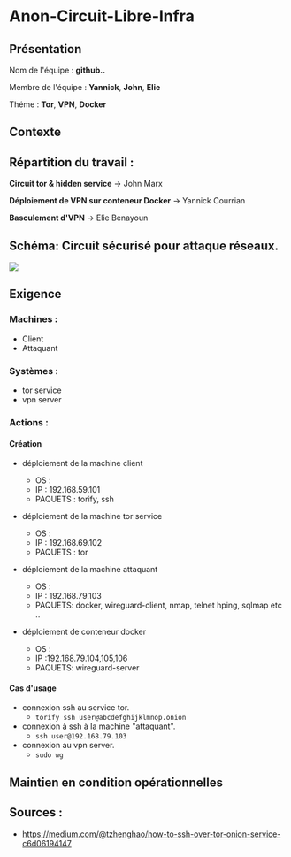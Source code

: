 # Anon-Circuit-Libre-Infra

## Présentation
Nom de l'équipe : **github..**

Membre de l'équipe : **Yannick**, **John**, **Elie**

Théme : **Tor**, **VPN**, **Docker** 

## Contexte

## Répartition du travail :

**Circuit tor & hidden service** -> John Marx

**Déploiement de VPN sur conteneur Docker** -> Yannick Courrian

**Basculement d'VPN** -> Elie Benayoun

## Schéma: Circuit sécurisé pour attaque réseaux.
![](https://i.imgur.com/0hEEMhP.png)

## Exigence   

### Machines :

- Client
- Attaquant

### Systèmes :

- tor service
- vpn server

### Actions :

#### Création
* déploiement de la machine client 
  * OS : 
  * IP : 192.168.59.101
  * PAQUETS : torify, ssh

* déploiement de la machine tor service 
  * OS : 
  * IP : 192.168.69.102 
  * PAQUETS : tor
 
* déploiement de la machine attaquant 
  * OS :
  * IP : 192.168.79.103
  * PAQUETS: docker, wireguard-client, nmap, telnet hping, sqlmap etc ..  

* déploiement de conteneur docker
  * OS :
  * IP :192.168.79.104,105,106
  * PAQUETS: wireguard-server
  
#### Cas d'usage
* connexion ssh au service tor.
  * ```torify ssh user@abcdefghijklmnop.onion```
* connexion à ssh à la machine "attaquant".
  * ```ssh user@192.168.79.103```
* connexion au vpn server.
  * ```sudo wg```
  
## Maintien en condition opérationnelles

## Sources :

* https://medium.com/@tzhenghao/how-to-ssh-over-tor-onion-service-c6d06194147



